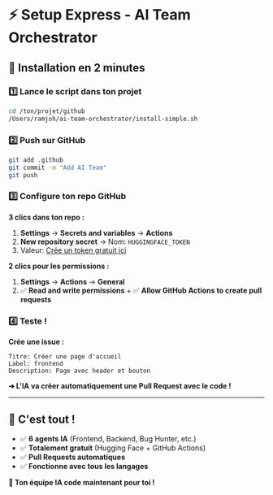 # ⚡ Setup Express - AI Team Orchestrator

## 🎯 Installation en 2 minutes

### 1️⃣ Lance le script dans ton projet

```bash
cd /ton/projet/github
/Users/ramjoh/ai-team-orchestrator/install-simple.sh
```

### 2️⃣ Push sur GitHub

```bash
git add .github
git commit -m "Add AI Team"
git push
```

### 3️⃣ Configure ton repo GitHub

**3 clics dans ton repo :**

1. **Settings** → **Secrets and variables** → **Actions**
2. **New repository secret** → Nom: `HUGGINGFACE_TOKEN`
3. Valeur: [Crée un token gratuit ici](https://huggingface.co/settings/tokens)

**2 clics pour les permissions :**

1. **Settings** → **Actions** → **General**
2. ✅ **Read and write permissions** + ✅ **Allow GitHub Actions to create pull requests**

### 4️⃣ Teste !

**Crée une issue :**
```
Titre: Créer une page d'accueil
Label: frontend
Description: Page avec header et bouton
```

**➜ L'IA va créer automatiquement une Pull Request avec le code !**

---

## 🤖 C'est tout !

- ✅ **6 agents IA** (Frontend, Backend, Bug Hunter, etc.)
- ✅ **Totalement gratuit** (Hugging Face + GitHub Actions)
- ✅ **Pull Requests automatiques** 
- ✅ **Fonctionne avec tous les langages**

**🎉 Ton équipe IA code maintenant pour toi !** 